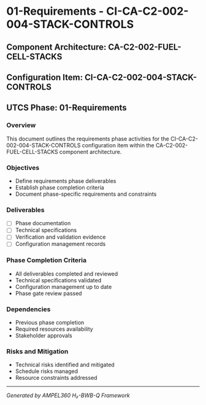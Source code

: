 # 01-Requirements - CI-CA-C2-002-004-STACK-CONTROLS

## Component Architecture: CA-C2-002-FUEL-CELL-STACKS
## Configuration Item: CI-CA-C2-002-004-STACK-CONTROLS
## UTCS Phase: 01-Requirements

### Overview
This document outlines the requirements phase activities for the CI-CA-C2-002-004-STACK-CONTROLS configuration item within the CA-C2-002-FUEL-CELL-STACKS component architecture.

### Objectives
- Define requirements phase deliverables
- Establish phase completion criteria
- Document phase-specific requirements and constraints

### Deliverables
- [ ] Phase documentation
- [ ] Technical specifications
- [ ] Verification and validation evidence
- [ ] Configuration management records

### Phase Completion Criteria
- All deliverables completed and reviewed
- Technical specifications validated
- Configuration management up to date
- Phase gate review passed

### Dependencies
- Previous phase completion
- Required resources availability
- Stakeholder approvals

### Risks and Mitigation
- Technical risks identified and mitigated
- Schedule risks managed
- Resource constraints addressed

---
*Generated by AMPEL360 H₂-BWB-Q Framework*
